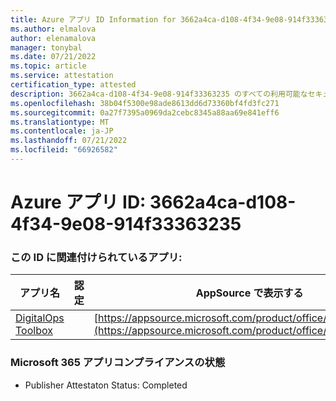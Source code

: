 ```yaml
---
title: Azure アプリ ID Information for 3662a4ca-d108-4f34-9e08-914f33363235
ms.author: elmalova
author: elenamalova
manager: tonybal
ms.date: 07/21/2022
ms.topic: article
ms.service: attestation
certification_type: attested
description: 3662a4ca-d108-4f34-9e08-914f33363235 のすべての利用可能なセキュリティとコンプライアンス情報。
ms.openlocfilehash: 38b04f5300e98ade8613dd6d73360bf4fd3fc271
ms.sourcegitcommit: 0a27f7395a0969da2cebc8345a88aa69e841eff6
ms.translationtype: MT
ms.contentlocale: ja-JP
ms.lasthandoff: 07/21/2022
ms.locfileid: "66926582"
---
```

# <a name="azure-app-id-3662a4ca-d108-4f34-9e08-914f33363235"></a>Azure アプリ ID: 3662a4ca-d108-4f34-9e08-914f33363235


### <a name="apps-associated-with-this-id"></a>この ID に関連付けられているアプリ:
| **アプリ名** | **認定** | **AppSource で表示する** |
|--------------|---------------|-----------------------|
| [DigitalOps Toolbox](../forward/WA200003934.md) |  | [https://appsource.microsoft.com/product/office/WA200003934](https://appsource.microsoft.com/product/office/WA200003934) |

### <a name="microsoft-365-app-compliance-status"></a>Microsoft 365 アプリコンプライアンスの状態
- Publisher Attestaton Status: Completed
